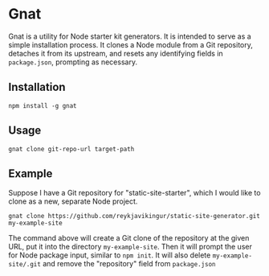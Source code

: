 # Gnat

Gnat is a utility for Node starter kit generators.
It is intended to serve as a simple installation process.
It clones a Node module from a Git repository,
detaches it from its upstream,
and resets any identifying fields in `package.json`,
prompting as necessary.

## Installation

`npm install -g gnat`

## Usage

`gnat clone git-repo-url target-path`

## Example

Suppose I have a Git repository for "static-site-starter",
which I would like to clone as a new, separate Node project.

`gnat clone https://github.com/reykjavikingur/static-site-generator.git my-example-site`

The command above will create a Git clone of the repository at the given URL,
put it into the directory `my-example-site`.
Then it will prompt the user for Node package input, similar to `npm init`.
It will also delete `my-example-site/.git`
and remove the "repository" field from `package.json`

